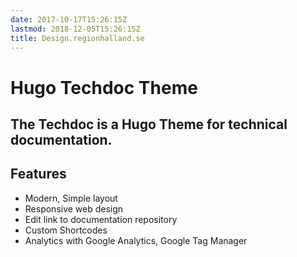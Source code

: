 ```yaml
---
date: 2017-10-17T15:26:15Z
lastmod: 2018-12-05T15:26:15Z
title: Design.regionhalland.se
---
```


# Hugo Techdoc Theme

## The Techdoc is a Hugo Theme for technical documentation.

## Features

* Modern, Simple layout
* Responsive web design
* Edit link to documentation repository
* Custom Shortcodes
* Analytics with Google Analytics, Google Tag Manager
